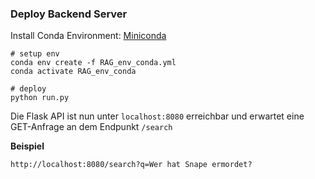 ### Deploy Backend Server

Install Conda Environment:  [Miniconda](https://docs.anaconda.com/free/miniconda/)

```
# setup env
conda env create -f RAG_env_conda.yml
conda activate RAG_env_conda

# deploy
python run.py
```

Die Flask API ist nun unter `localhost:8080` erreichbar und erwartet eine GET-Anfrage an dem Endpunkt `/search`

**Beispiel**
```
http://localhost:8080/search?q=Wer hat Snape ermordet?
```



